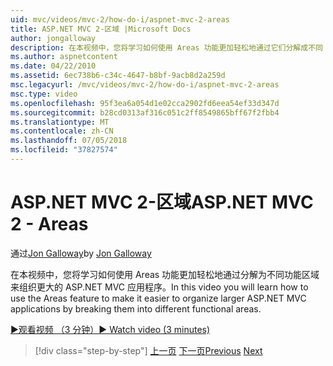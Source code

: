 ```yaml
---
uid: mvc/videos/mvc-2/how-do-i/aspnet-mvc-2-areas
title: ASP.NET MVC 2-区域 |Microsoft Docs
author: jongalloway
description: 在本视频中，您将学习如何使用 Areas 功能更加轻松地通过它们分解成不同 funct 组织更大的 ASP.NET MVC 应用程序...
ms.author: aspnetcontent
ms.date: 04/22/2010
ms.assetid: 6ec738b6-c34c-4647-b8bf-9acb8d2a259d
msc.legacyurl: /mvc/videos/mvc-2/how-do-i/aspnet-mvc-2-areas
msc.type: video
ms.openlocfilehash: 95f3ea6a054d1e02cca2902fd6eea54ef33d347d
ms.sourcegitcommit: b28cd0313af316c051c2ff8549865bff67f2fbb4
ms.translationtype: MT
ms.contentlocale: zh-CN
ms.lasthandoff: 07/05/2018
ms.locfileid: "37827574"
---
```

<a name="aspnet-mvc-2---areas"></a><span data-ttu-id="a6e0e-103">ASP.NET MVC 2-区域</span><span class="sxs-lookup"><span data-stu-id="a6e0e-103">ASP.NET MVC 2 - Areas</span></span>
====================
<span data-ttu-id="a6e0e-104">通过[Jon Galloway](https://github.com/jongalloway)</span><span class="sxs-lookup"><span data-stu-id="a6e0e-104">by [Jon Galloway](https://github.com/jongalloway)</span></span>

<span data-ttu-id="a6e0e-105">在本视频中，您将学习如何使用 Areas 功能更加轻松地通过分解为不同功能区域来组织更大的 ASP.NET MVC 应用程序。</span><span class="sxs-lookup"><span data-stu-id="a6e0e-105">In this video you will learn how to use the Areas feature to make it easier to organize larger ASP.NET MVC applications by breaking them into different functional areas.</span></span>

[<span data-ttu-id="a6e0e-106">&#9654;观看视频 （3 分钟）</span><span class="sxs-lookup"><span data-stu-id="a6e0e-106">&#9654; Watch video (3 minutes)</span></span>](https://channel9.msdn.com/Blogs/ASP-NET-Site-Videos/aspnet-mvc-2-areas)

> [!div class="step-by-step"]
> <span data-ttu-id="a6e0e-107">[上一页](mvc2-template-customization.md)
> [下一页](aspnet-mvc-2-render-action.md)</span><span class="sxs-lookup"><span data-stu-id="a6e0e-107">[Previous](mvc2-template-customization.md)
[Next](aspnet-mvc-2-render-action.md)</span></span>
